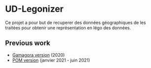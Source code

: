 # UD-Legonizer
Ce projet a pour but de recuperer des données géographiques de les traitées pour obtenir une représentation en légo des données.

## Previous work
 - [Gamagora version](https://github.com/VCityTeam/UD-Legonizer/tree/Gamagora) (2020)
 - [POM version](https://github.com/VCityTeam/UD-Legonizer/tree/POM) (janvier 2021 - juin 2021)
